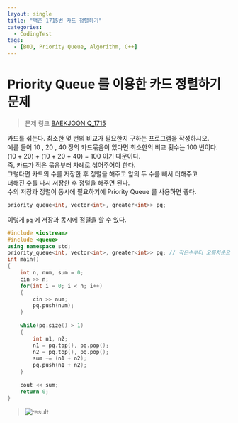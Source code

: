 ```yaml
---
layout: single
title: "백준 1715번 카드 정렬하기"
categories:
  - CodingTest
tags:
  - [BOJ, Priority Queue, Algorithm, C++]
---
```


# Priority Queue 를 이용한 카드 정렬하기 문제

> 문제 링크
> [BAEKJOON Q_1715](https://www.acmicpc.net/problem/1715)

카드를 섞는다. 최소한 몇 번의 비교가 필요한지 구하는 프로그램을 작성하시오. <br>
예를 들어 10 , 20 , 40 장의 카드묶음이 있다면 최소한의 비교 횟수는 100 번이다. <br>
(10 + 20) + (10 + 20 + 40) = 100 이기 때문이다. <br>
즉, 카드가 적은 묶음부터 차례로 섞어주어야 한다. <br>
그렇다면 카드의 수를 저장한 후 정렬을 해주고 앞의 두 수를 빼서 더해주고 <br>
더해진 수를 다시 저장한 후 정렬을 해주면 된다. <br>
수의 저장과 정렬이 동시에 필요하기에 Priority Queue 를 사용하면 좋다. 

```cpp
priority_queue<int, vector<int>, greater<int>> pq;
```

이렇게 `pq` 에 저장과 동시에 정렬을 할 수 있다.

```cpp
#include <iostream>
#include <queue>
using namespace std;
priority_queue<int, vector<int>, greater<int>> pq; // 작은수부터 오름차순으로 자동정렬
int main()
{
    int n, num, sum = 0;
    cin >> n;
    for(int i = 0; i < n; i++)
    {
        cin >> num;
        pq.push(num);
    }
    
    while(pq.size() > 1)
    {
        int n1, n2;
        n1 = pq.top(), pq.pop();
        n2 = pq.top(), pq.pop();
        sum += (n1 + n2);
        pq.push(n1 + n2);
    }
    
    cout << sum;
    return 0;
}
```

> ![result](https://user-images.githubusercontent.com/87271529/167170519-b6fb929d-ca18-4f0e-a262-5eaadeef1b1d.png)

